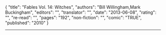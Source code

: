 {
"title": "Fables Vol. 14: Witches",
"authors": "Bill Willingham,Mark Buckingham",
"editors": "",
"translator": "",
"date": "2013-06-08",
"rating": "",
"re-read": "",
"pages": "192",
"non-fiction": "",
"comic": "TRUE",
"published": "2010"
}

---
